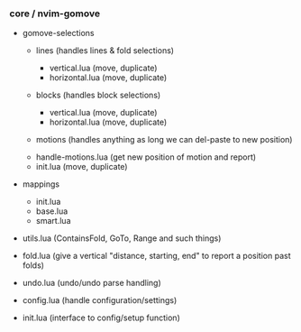 ### core / nvim-gomove

- gomove-selections

  - lines (handles lines & fold selections)
    - vertical.lua (move, duplicate)
    - horizontal.lua (move, duplicate)
    
  - blocks (handles block selections)
    - vertical.lua (move, duplicate)
    - horizontal.lua (move, duplicate)
    
  - motions (handles anything as long we can del-paste to new position)
  <!-- this might have to support/take into account a few plugins such as hop,
  lightspeed etc.-->
    - handle-motions.lua (get new position of motion and report)
    - init.lua (move, duplicate)

- mappings
  - init.lua
  - base.lua
  - smart.lua
  
- utils.lua (ContainsFold, GoTo, Range and such things)
- fold.lua (give a vertical "distance, starting, end" to report a position past folds)

- undo.lua (undo/undo parse handling)

- config.lua (handle configuration/settings)
- init.lua (interface to config/setup function)
